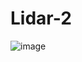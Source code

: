 # Lidar-2

![image](https://github.com/user-attachments/assets/52f5475b-3f4a-4ff8-915a-9c8a9af8002f)



